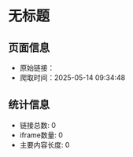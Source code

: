# 无标题

## 页面信息

- 原始链接：[]()
- 爬取时间：2025-05-14 09:34:48

## 统计信息

- 链接总数: 0
- iframe数量: 0
- 主要内容长度: 0
